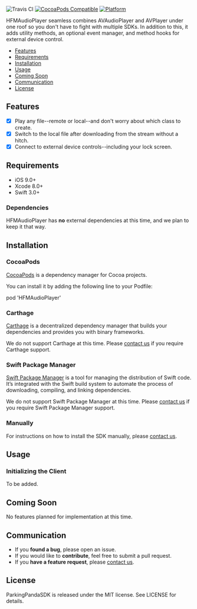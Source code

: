 ![Travis CI](https://travis-ci.org/HarpFM/HFMAudioPlayer.svg?branch=master)
[![CocoaPods Compatible](https://img.shields.io/cocoapods/v/HFMAudioPlayer.svg)](https://cocoapods.org/pods/HFMAudioPlayer)
[![Platform](https://img.shields.io/cocoapods/p/HFMAudioPlayer.svg)](http://cocoadocs.org/docsets/HFMAudioPlayer)

HFMAudioPlayer seamless combines AVAudioPlayer and AVPlayer under one roof so you don't have to fight with multiple SDKs. In addition to this, it adds utility methods, an optional event manager, and method hooks for external device control.

- [Features](#features)
- [Requirements](#requirements)
- [Installation](#installation)
- [Usage](#usage)
- [Coming Soon](#coming-soon)
- [Communication](#communication)
- [License](#license)

## Features

- [x] Play any file--remote or local--and don't worry about which class to create.
- [x] Switch to the local file after downloading from the stream without a hitch.
- [x] Connect to external device controls--including your lock screen.

## Requirements

- iOS 9.0+
- Xcode 8.0+
- Swift 3.0+

### Dependencies

HFMAudioPlayer has **no** external dependencies at this time, and we plan to keep it that way.

## Installation

### CocoaPods

[CocoaPods](http://cocoapods.org) is a dependency manager for Cocoa projects. 

You can install it by adding the following line to your Podfile:

pod 'HFMAudioPlayer'

### Carthage

[Carthage](https://github.com/Carthage/Carthage) is a decentralized dependency manager that builds your dependencies and provides you with binary frameworks.

We do not support Carthage at this time. Please [contact us](mailto:brian@harp.fm) if you require Carthage support.

### Swift Package Manager

[Swift Package Manager](https://swift.org/package-manager/) is a tool for managing the distribution of Swift code. It’s integrated with the Swift build system to automate the process of downloading, compiling, and linking dependencies.

We do not support Swift Package Manager at this time. Please [contact us](mailto:brian@harp.fm) if you require Swift Package Manager support.

### Manually

For instructions on how to install the SDK manually, please [contact us](mailto:brian@harp.fm).

## Usage

### Initializing the Client

To be added.

## Coming Soon

No features planned for implementation at this time.

## Communication

- If you **found a bug**, please open an issue.
- If you would like to **contribute**, feel free to submit a pull request.
- If you **have a feature request**, please [contact us](mailto:brian@harp.fm).

## License

ParkingPandaSDK is released under the MIT license. See LICENSE for details.
